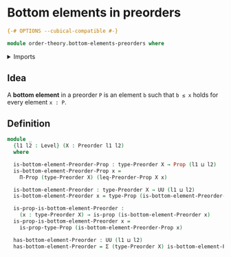 # Bottom elements in preorders

```agda
{-# OPTIONS --cubical-compatible #-}

module order-theory.bottom-elements-preorders where
```

<details><summary>Imports</summary>

```agda
open import foundation.dependent-pair-types
open import foundation.propositions
open import foundation.universe-levels

open import order-theory.preorders
```

</details>

## Idea

A **bottom element** in a preorder `P` is an element `b` such that `b ≤ x` holds
for every element `x : P`.

## Definition

```agda
module _
  {l1 l2 : Level} (X : Preorder l1 l2)
  where

  is-bottom-element-Preorder-Prop : type-Preorder X → Prop (l1 ⊔ l2)
  is-bottom-element-Preorder-Prop x =
    Π-Prop (type-Preorder X) (leq-Preorder-Prop X x)

  is-bottom-element-Preorder : type-Preorder X → UU (l1 ⊔ l2)
  is-bottom-element-Preorder x = type-Prop (is-bottom-element-Preorder-Prop x)

  is-prop-is-bottom-element-Preorder :
    (x : type-Preorder X) → is-prop (is-bottom-element-Preorder x)
  is-prop-is-bottom-element-Preorder x =
    is-prop-type-Prop (is-bottom-element-Preorder-Prop x)

  has-bottom-element-Preorder : UU (l1 ⊔ l2)
  has-bottom-element-Preorder = Σ (type-Preorder X) is-bottom-element-Preorder
```
